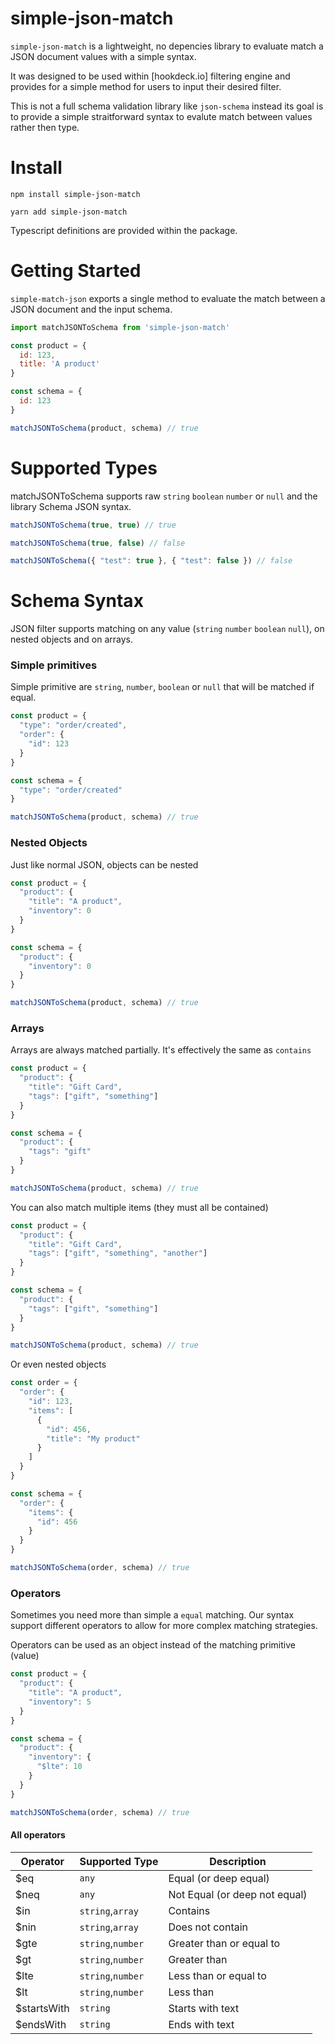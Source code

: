 # simple-json-match

`simple-json-match` is a lightweight, no depencies library to evaluate match a JSON document values with a simple syntax.

It was designed to be used within [hookdeck.io] filtering engine and provides for a simple method for users to input their desired filter.

This is not a full schema validation library like `json-schema` instead its goal is to provide a simple straitforward syntax to evalute match between values rather then type.

# Install

```
npm install simple-json-match
```

```
yarn add simple-json-match
```

Typescript definitions are provided within the package.

# Getting Started

`simple-match-json` exports a single method to evaluate the match between a JSON document and the input schema.

```js
import matchJSONToSchema from 'simple-json-match'

const product = {
  id: 123,
  title: 'A product'
}

const schema = {
  id: 123
}

matchJSONToSchema(product, schema) // true
```

# Supported Types

matchJSONToSchema supports raw `string` `boolean` `number` or `null` and the library Schema JSON syntax.

```js
matchJSONToSchema(true, true) // true
```

```js
matchJSONToSchema(true, false) // false
```

```js
matchJSONToSchema({ "test": true }, { "test": false }) // false
```

# Schema Syntax

JSON filter supports matching on any value (`string` `number` `boolean` `null`), on nested objects and on arrays.

### Simple primitives

Simple primitive are `string`, `number`, `boolean` or `null` that will be matched if equal.

```js
const product = {
  "type": "order/created",
  "order": {
    "id": 123
  }
}

const schema = {
  "type": "order/created"
}

matchJSONToSchema(product, schema) // true
```

### Nested Objects

Just like normal JSON, objects can be nested

```js
const product = {
  "product": {
    "title": "A product",
    "inventory": 0
  }
}

const schema = {
  "product": {
    "inventory": 0
  }
}

matchJSONToSchema(product, schema) // true
```

### Arrays

Arrays are always matched partially. It's effectively the same as `contains`

```js
const product = {
  "product": {
    "title": "Gift Card",
    "tags": ["gift", "something"]
  }
}

const schema = {
  "product": {
    "tags": "gift"
  }
}

matchJSONToSchema(product, schema) // true
```

You can also match multiple items (they must all be contained)

```js
const product = {
  "product": {
    "title": "Gift Card",
    "tags": ["gift", "something", "another"]
  }
}

const schema = {
  "product": {
    "tags": ["gift", "something"]
  }
}

matchJSONToSchema(product, schema) // true
```

Or even nested objects

```js
const order = {
  "order": {
    "id": 123,
    "items": [
      {
        "id": 456,
        "title": "My product"
      }
    ]
  }
}

const schema = {
  "order": {
    "items": {
      "id": 456
    }
  }
}

matchJSONToSchema(order, schema) // true
```

### Operators

Sometimes you need more than simple a `equal` matching. Our syntax support different operators to allow for more complex matching strategies.

Operators can be used as an object instead of the matching primitive (value)

```js
const product = {
  "product": {
    "title": "A product",
    "inventory": 5
  }
}

const schema = {
  "product": {
    "inventory": {
      "$lte": 10
    }
  }
}

matchJSONToSchema(order, schema) // true
```

#### All operators

| Operator    | Supported Type    | Description                   |
| ----------- | ----------------- | ----------------------------- |
| $eq         | `any`             | Equal (or deep equal)         |
| $neq        | `any`             | Not Equal (or deep not equal) |
| $in         | `string`,`array`  | Contains                      |
| $nin        | `string`,`array`  | Does not contain              |
| $gte        | `string`,`number` | Greater than or equal to      |
| $gt         | `string`,`number` | Greater than                  |
| $lte        | `string`,`number` | Less than or equal to         |
| $lt         | `string`,`number` | Less than                     |
| $startsWith | `string`          | Starts with text              |
| $endsWith   | `string`          | Ends with text                |
